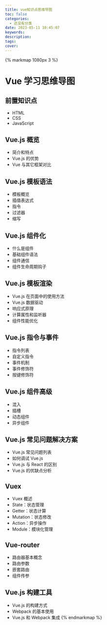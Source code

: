 ```yaml
---
title: vue知识点思维导图
toc: false
categories:
  - 还没有分类
date: 2023-05-11 10:45:07
keywords:
description:
tags:
cover:
---
```


{% markmap 1080px 3 %}
# Vue 学习思维导图

## 前置知识点
- HTML
- CSS
- JavaScript

## Vue.js 概览
- 简介和特点
- Vue.js 的优势
- Vue 与其它框架对比

## Vue.js 模板语法
- 模板概览
- 插值表达式
- 指令
- 过滤器
- 缩写

## Vue.js 组件化
- 什么是组件
- 基础组件语法
- 组件通信
- 组件生命周期钩子

## Vue.js 模板渲染
- Vue.js 在页面中的使用方法
- Vue.js 数据驱动
- 响应式原理
- 计算属性和监听器
- 组件性能优化

## Vue.js 指令与事件
- 指令列表
- 自定义指令
- 事件机制
- 事件修饰符
- 按键修饰符

## Vue.js 组件高级
- 混入
- 插槽
- 动态组件
- 异步组件

## Vue.js 常见问题解决方案
- Vue.js 常见问题列表
- 如何调试 Vue.js
- Vue.js 与 React 的区别
- Vue.js 的优缺点分析

## Vuex
- Vuex 概述
- State：状态管理
- Getter：状态计算
- Mutation：状态修改
- Action：异步操作
- Module：模块化管理

## Vue-router
- 路由器基本概念
- 路由参数
- 嵌套路由
- 组件传参

## Vue.js 构建工具
- Vue.js 的构建方式
- Webpack 的基本使用
- Vue.js 和 Webpack 集成
{% endmarkmap %}
